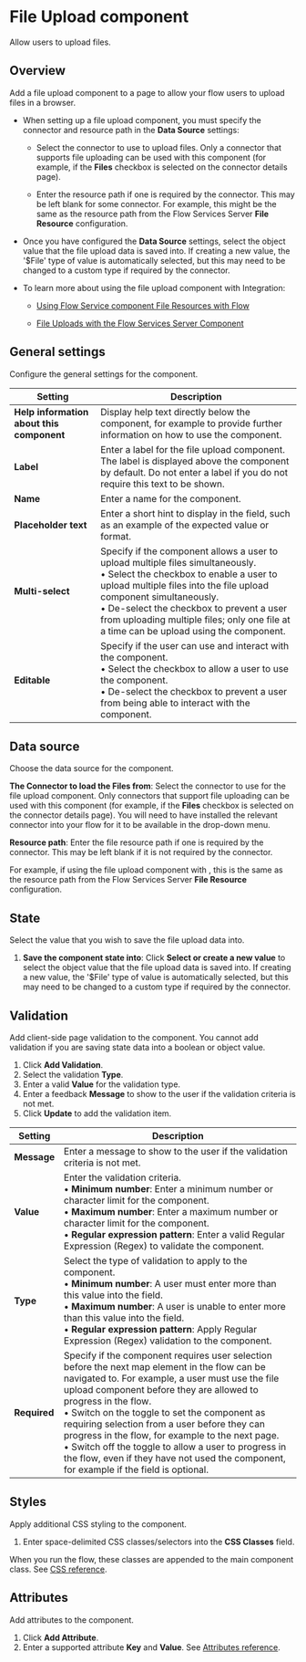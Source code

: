 # File Upload component

<head>
  <meta name="guidename" content="Flow"/>
  <meta name="context" content="GUID-edb868aa-5a66-4cbf-9019-42e1df0ed027"/>
</head>


Allow users to upload files.

## Overview

Add a file upload component to a page to allow your flow users to upload files in a browser.

-   When setting up a file upload component, you must specify the connector and resource path in the **Data Source** settings:

    -   Select the connector to use to upload files. Only a connector that supports file uploading can be used with this component \(for example, if the **Files** checkbox is selected on the connector details page\).

    -   Enter the resource path if one is required by the connector. This may be left blank for some connector. For example, this might be the same as the resource path from the Flow Services Server **File Resource** configuration.

-   Once you have configured the **Data Source** settings, select the object value that the file upload data is saved into. If creating a new value, the '$File' type of value is automatically selected, but this may need to be changed to a custom type if required by the connector.

-   To learn more about using the file upload component with Integration:

    -   [Using Flow Service component File Resources with Flow](/docs/Atomsphere/Flow/topics/c-flo-AS_FSS_File_Resources_cbb6c466-88d2-4f25-af79-8d6226399712.md)

    -   [File Uploads with the Flow Services Server Component](https://community.boomi.com/s/article/File-Uploads-with-the-Flow-Services-Server-Component)


## General settings

Configure the general settings for the component.

| Setting                              | Description                                                                                     |
|--------------------------------------|-------------------------------------------------------------------------------------------------|
| **Help information about this component** | Display help text directly below the component, for example to provide further information on how to use the component. |
| **Label**                            | Enter a label for the file upload component. The label is displayed above the component by default. Do not enter a label if you do not require this text to be shown. |
| **Name**                             | Enter a name for the component.                                                                 |
| **Placeholder text**                 | Enter a short hint to display in the field, such as an example of the expected value or format. |
| **Multi-select**                     | Specify if the component allows a user to upload multiple files simultaneously. <br />• Select the checkbox to enable a user to upload multiple files into the file upload component simultaneously. <br />• De-select the checkbox to prevent a user from uploading multiple files; only one file at a time can be upload using the component. |
| **Editable**                         | Specify if the user can use and interact with the component. <br />• Select the checkbox to allow a user to use the component. <br />• De-select the checkbox to prevent a user from being able to interact with the component. |


## Data source

Choose the data source for the component.

**The Connector to load the Files from**: Select the connector to use for the file upload component. Only connectors that support file uploading can be used with this component \(for example, if the **Files** checkbox is selected on the connector details page\). You will need to have installed the relevant connector into your flow for it to be available in the drop-down menu.

**Resource path**: Enter the file resource path if one is required by the connector. This may be left blank if it is not required by the connector.

For example, if using the file upload component with , this is the same as the resource path from the Flow Services Server **File Resource** configuration.

## State

Select the value that you wish to save the file upload data into.

1.  **Save the component state into**: Click **Select or create a new value** to select the object value that the file upload data is saved into. If creating a new value, the '$File' type of value is automatically selected, but this may need to be changed to a custom type if required by the connector.

## Validation

Add client-side page validation to the component. You cannot add validation if you are saving state data into a boolean or object value.

1.  Click **Add Validation**.
2.  Select the validation **Type**.
3.  Enter a valid **Value** for the validation type.
4.  Enter a feedback **Message** to show to the user if the validation criteria is not met.
5.  Click **Update** to add the validation item.

| Setting                              | Description                                                                                     |
|--------------------------------------|-------------------------------------------------------------------------------------------------|
| **Message** | Enter a message to show to the user if the validation criteria is not met. |
| **Value**  | Enter the validation criteria. <br />• **Minimum number**: Enter a minimum number or character limit for the component. <br />• **Maximum number**: Enter a maximum number or character limit for the component. <br />• **Regular expression pattern**: Enter a valid Regular Expression (Regex) to validate the component. |
| **Type**   | Select the type of validation to apply to the component. <br />• **Minimum number**: A user must enter more than this value into the field. <br />• **Maximum number**: A user is unable to enter more than this value into the field. <br />• **Regular expression pattern**: Apply Regular Expression (Regex) validation to the component. |
| **Required** | Specify if the component requires user selection before the next map element in the flow can be navigated to. For example, a user must use the file upload component before they are allowed to progress in the flow. <br />• Switch on the toggle to set the component as requiring selection from a user before they can progress in the flow, for example to the next page. <br />• Switch off the toggle to allow a user to progress in the flow, even if they have not used the component, for example if the field is optional. |


## Styles

Apply additional CSS styling to the component.

1.  Enter space-delimited CSS classes/selectors into the **CSS Classes** field.

When you run the flow, these classes are appended to the main component class. See [CSS reference](/docs/Atomsphere/Flow/topics/r-flo-CSS_Reference_d32122b8-0f11-47be-91c6-6986575f933e.md).

## Attributes

Add attributes to the component.

1.  Click **Add Attribute**.
2.  Enter a supported attribute **Key** and **Value**. See [Attributes reference](/docs/Atomsphere/Flow/topics/r-flo-Attributes_Reference_4f153424-8c52-4e24-b289-2d961f0b9830.md).
